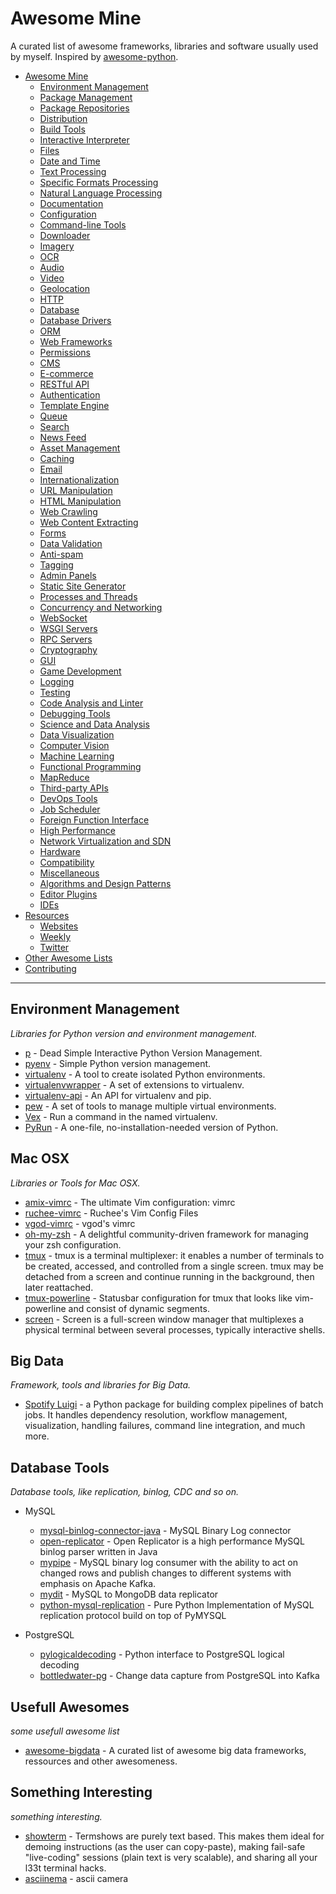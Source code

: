 # Awesome Mine

A curated list of awesome frameworks, libraries and software usually used by myself. Inspired by [awesome-python](https://github.com/vinta/awesome-python).

- [Awesome Mine](#awesome-mine)
    - [Environment Management](#environment-management)
    - [Package Management](#package-management)
    - [Package Repositories](#package-repositories)
    - [Distribution](#distribution)
    - [Build Tools](#build-tools)
    - [Interactive Interpreter](#interactive-interpreter)
    - [Files](#files)
    - [Date and Time](#date-and-time)
    - [Text Processing](#text-processing)
    - [Specific Formats Processing](#specific-formats-processing)
    - [Natural Language Processing](#natural-language-processing)
    - [Documentation](#documentation)
    - [Configuration](#configuration)
    - [Command-line Tools](#command-line-tools)
    - [Downloader](#downloader)
    - [Imagery](#imagery)
    - [OCR](#ocr)
    - [Audio](#audio)
    - [Video](#video)
    - [Geolocation](#geolocation)
    - [HTTP](#http)
    - [Database](#database)
    - [Database Drivers](#database-drivers)
    - [ORM](#orm)
    - [Web Frameworks](#web-frameworks)
    - [Permissions](#permissions)
    - [CMS](#cms)
    - [E-commerce](#e-commerce)
    - [RESTful API](#restful-api)
    - [Authentication](#authentication)
    - [Template Engine](#template-engine)
    - [Queue](#queue)
    - [Search](#search)
    - [News Feed](#news-feed)
    - [Asset Management](#asset-management)
    - [Caching](#caching)
    - [Email](#email)
    - [Internationalization](#internationalization)
    - [URL Manipulation](#url-manipulation)
    - [HTML Manipulation](#html-manipulation)
    - [Web Crawling](#web-crawling)
    - [Web Content Extracting](#web-content-extracting)
    - [Forms](#forms)
    - [Data Validation](#data-validation)
    - [Anti-spam](#anti-spam)
    - [Tagging](#tagging)
    - [Admin Panels](#admin-panels)
    - [Static Site Generator](#static-site-generator)
    - [Processes and Threads](#processes-and-threads)
    - [Concurrency and Networking](#concurrency-and-networking)
    - [WebSocket](#websocket)
    - [WSGI Servers](#wsgi-servers)
    - [RPC Servers](#rpc-servers)
    - [Cryptography](#cryptography)
    - [GUI](#gui)
    - [Game Development](#game-development)
    - [Logging](#logging)
    - [Testing](#testing)
    - [Code Analysis and Linter](#code-analysis-and-linter)
    - [Debugging Tools](#debugging-tools)
    - [Science and Data Analysis](#science-and-data-analysis)
    - [Data Visualization](#data-visualization)
    - [Computer Vision](#computer-vision)
    - [Machine Learning](#machine-learning)
    - [Functional Programming](#functional-programming)
    - [MapReduce](#mapreduce)
    - [Third-party APIs](#third-party-apis)
    - [DevOps Tools](#devops-tools)
    - [Job Scheduler](#job-scheduler)
    - [Foreign Function Interface](#foreign-function-interface)
    - [High Performance](#high-performance)
    - [Network Virtualization and SDN](#network-virtualization-and-sdn)
    - [Hardware](#hardware)
    - [Compatibility](#compatibility)
    - [Miscellaneous](#miscellaneous)
    - [Algorithms and Design Patterns](#algorithms-and-design-patterns)
    - [Editor Plugins](#editor-plugins)
    - [IDEs](#ides)
- [Resources](#resources)
    - [Websites](#websites)
    - [Weekly](#weekly)
    - [Twitter](#twitter)
- [Other Awesome Lists](#other-awesome-lists)
- [Contributing](#contributing)

- - -

## Environment Management

*Libraries for Python version and environment management.*

* [p](https://github.com/qw3rtman/p) - Dead Simple Interactive Python Version Management.
* [pyenv](https://github.com/yyuu/pyenv) - Simple Python version management.
* [virtualenv](https://pypi.python.org/pypi/virtualenv) - A tool to create isolated Python environments.
* [virtualenvwrapper](https://pypi.python.org/pypi/virtualenvwrapper) - A set of extensions to virtualenv.
* [virtualenv-api](https://github.com/sjkingo/virtualenv-api) - An API for virtualenv and pip.
* [pew](https://pypi.python.org/pypi/pew/) - A set of tools to manage multiple virtual environments.
* [Vex](https://github.com/sashahart/vex) - Run a command in the named virtualenv.
* [PyRun](https://www.egenix.com/products/python/PyRun/) - A one-file, no-installation-needed version of Python.

## Mac OSX

*Libraries or Tools for Mac OSX.*

* [amix-vimrc](https://github.com/amix/vimrc) - The ultimate Vim configuration: vimrc 
* [ruchee-vimrc](https://github.com/ruchee/vimrc) - Ruchee's Vim Config Files 
* [vgod-vimrc](https://github.com/vgod/vimrc) - vgod's vimrc 
* [oh-my-zsh](https://github.com/robbyrussell/oh-my-zsh) - A delightful community-driven framework for managing your zsh configuration.
* [tmux](https://tmux.github.io/) - tmux is a terminal multiplexer: it enables a number of terminals to be created, accessed, and controlled from a single screen. tmux may be detached from a screen and continue running in the background, then later reattached.
* [tmux-powerline](https://github.com/erikw/tmux-powerline) - Statusbar configuration for tmux that looks like vim-powerline and consist of dynamic segments.
* [screen](http://www.gnu.org/software/screen/) - Screen is a full-screen window manager that multiplexes a physical terminal between several processes, typically interactive shells.

## Big Data

*Framework, tools and libraries for Big Data.*

* [Spotify Luigi](https://github.com/spotify/luigi) - a Python package for building complex pipelines of batch jobs. It handles dependency resolution, workflow management, visualization, handling failures, command line integration, and much more.

## Database Tools

*Database tools, like replication, binlog, CDC and so on.*

* MySQL
    * [mysql-binlog-connector-java](https://github.com/shyiko/mysql-binlog-connector-java) - MySQL Binary Log connector
    * [open-replicator](https://github.com/whitesock/open-replicator) -  Open Replicator is a high performance MySQL binlog parser written in Java
    * [mypipe](https://github.com/mardambey/mypipe) - MySQL binary log consumer with the ability to act on changed rows and publish changes to different systems with emphasis on Apache Kafka. 
    * [mydit](https://github.com/ngocdaothanh/mydit) - MySQL to MongoDB data replicator 
    * [python-mysql-replication](https://github.com/noplay/python-mysql-replication) - Pure Python Implementation of MySQL replication protocol build on top of PyMYSQL

* PostgreSQL
    * [pylogicaldecoding](https://github.com/lisael/pylogicaldecoding) - Python interface to PostgreSQL logical decoding 
    * [bottledwater-pg](https://github.com/confluentinc/bottledwater-pg) - Change data capture from PostgreSQL into Kafka 
    
## Usefull Awesomes

*some usefull awesome list*

* [awesome-bigdata](https://github.com/onurakpolat/awesome-bigdata) - A curated list of awesome big data frameworks, ressources and other awesomeness. 
    
## Something Interesting

*something interesting.*

* [showterm](http://showterm.io/) - Termshows are purely text based. This makes them ideal for demoing instructions (as the user can copy-paste), making fail-safe "live-coding" sessions (plain text is very scalable), and sharing all your l33t terminal hacks.
* [asciinema](https://asciinema.org/) - ascii camera